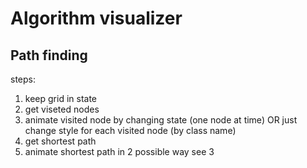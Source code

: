 # Algorithm visualizer

## Path finding

steps:

1. keep grid in state
2. get viseted nodes
3. animate visited node by changing state (one node at time) OR just change style for each visited node (by class name)
4. get shortest path
5. animate shortest path in 2 possible way see 3
